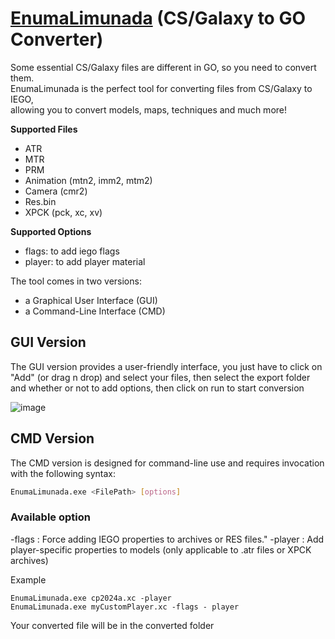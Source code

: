 # [EnumaLimunada](https://github.com/Tiniifan/EnumaLimunada/releases/latest) (CS/Galaxy to GO Converter)

Some essential CS/Galaxy files are different in GO, so you need to convert them.  
EnumaLimunada is the perfect tool for converting files from CS/Galaxy to IEGO,  
allowing you to convert models, maps, techniques and much more!

**Supported Files**
- ATR
- MTR
- PRM
- Animation (mtn2, imm2, mtm2)
- Camera (cmr2)
- Res.bin
- XPCK (pck, xc, xv)

**Supported Options**
- flags: to add iego flags
- player: to add player material

The tool comes in two versions: 
- a Graphical User Interface (GUI)
- a Command-Line Interface (CMD)
  
## GUI Version

The GUI version provides a user-friendly interface, you just have to click on "Add" (or drag n drop) and select your files, 
then select the export folder and whether or not to add options, then click on run to start conversion

![image](https://github.com/user-attachments/assets/54090ba2-f55c-4a5a-aa2a-86ead1146843)

## CMD Version
The CMD version is designed for command-line use and requires invocation with the following syntax:

```bash
EnumaLimunada.exe <FilePath> [options]
````

### Available option
-flags : Force adding IEGO properties to archives or RES files."
-player : Add player-specific properties to models (only applicable to .atr files or XPCK archives)

Example

  `EnumaLimunada.exe cp2024a.xc -player`  
  `EnumaLimunada.exe myCustomPlayer.xc -flags - player` 

Your converted file will be in the converted folder
